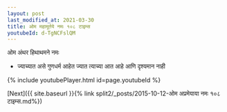 ```yaml
---
layout: post
last_modified_at: 2021-03-30
title: ओम महामूर्तये नमः १०८ टाइम्स
youtubeId: d-TgNCFslQM
---
```

 
 
 ओम अंथर हिथाथमने नमः  
 
 -  ज्याच्यात असे गुणधर्म आहेत ज्यात त्याच्या आत आहे आणि दृश्यमान नाही 
 
  
 
  
 
 
 
 
 
 


{% include youtubePlayer.html id=page.youtubeId %}
 
[Next]({{ site.baseurl }}{% link  split2/_posts/2015-10-12-ओम अप्रमेयाया नमः १०८ टाइम्स.md%})
 
